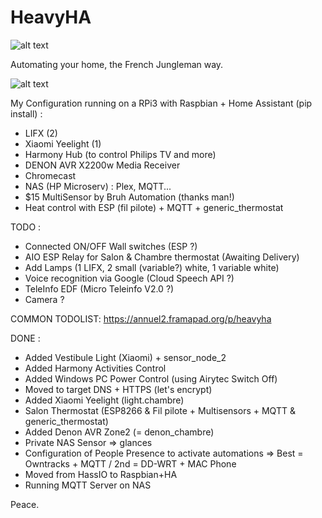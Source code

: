 # HeavyHA

![alt text](http://296s9q35uygy2xc5t0t6boviah.wpengine.netdna-cdn.com/wp-content/uploads/2014/07/Automation-Tiers.png)

Automating your home, the French Jungleman way.

![alt text](https://img11.hostingpics.net/pics/529497CaptureHA01102017.png)

My Configuration running on a RPi3 with Raspbian + Home Assistant (pip install) :
- LIFX (2)
- Xiaomi Yeelight (1)
- Harmony Hub (to control Philips TV and more)
- DENON AVR X2200w Media Receiver
- Chromecast
- NAS (HP Microserv) : Plex, MQTT...
- $15 MultiSensor by Bruh Automation (thanks man!)
- Heat control with ESP (fil pilote) + MQTT + generic_thermostat

TODO :

- Connected ON/OFF Wall switches (ESP ?)
- AIO ESP Relay for Salon & Chambre thermostat (Awaiting Delivery)
- Add Lamps (1 LIFX, 2 small (variable?) white, 1 variable white)
- Voice recognition via Google (Cloud Speech API ?)
- TeleInfo EDF (Micro Teleinfo V2.0 ?)
- Camera ?

COMMON TODOLIST: https://annuel2.framapad.org/p/heavyha

DONE :

- Added Vestibule Light (Xiaomi) + sensor_node_2
- Added Harmony Activities Control
- Added Windows PC Power Control (using Airytec Switch Off)
- Moved to target DNS + HTTPS (let's encrypt)
- Added Xiaomi Yeelight (light.chambre)
- Salon Thermostat (ESP8266 & Fil pilote + Multisensors + MQTT & generic_thermostat)
- Added Denon AVR Zone2 (= denon_chambre)
- Private NAS Sensor => glances
- Configuration of People Presence to activate automations => Best = Owntracks + MQTT / 2nd = DD-WRT + MAC Phone
- Moved from HassIO to Raspbian+HA
- Running MQTT Server on NAS

Peace.
